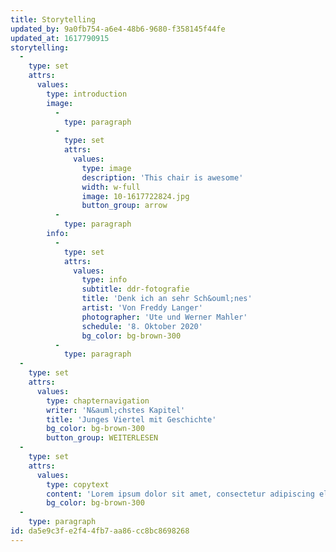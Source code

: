 ```yaml
---
title: Storytelling
updated_by: 9a0fb754-a6e4-48b6-9680-f358145f44fe
updated_at: 1617790915
storytelling:
  -
    type: set
    attrs:
      values:
        type: introduction
        image:
          -
            type: paragraph
          -
            type: set
            attrs:
              values:
                type: image
                description: 'This chair is awesome'
                width: w-full
                image: 10-1617722824.jpg
                button_group: arrow
          -
            type: paragraph
        info:
          -
            type: set
            attrs:
              values:
                type: info
                subtitle: ddr-fotografie
                title: 'Denk ich an sehr Sch&ouml;nes'
                artist: 'Von Freddy Langer'
                photographer: 'Ute und Werner Mahler'
                schedule: '8. Oktober 2020'
                bg_color: bg-brown-300
          -
            type: paragraph
  -
    type: set
    attrs:
      values:
        type: chapternavigation
        writer: 'N&auml;chstes Kapitel'
        title: 'Junges Viertel mit Geschichte'
        bg_color: bg-brown-300
        button_group: WEITERLESEN
  -
    type: set
    attrs:
      values:
        type: copytext
        content: 'Lorem ipsum dolor sit amet, consectetur adipiscing elit, sed do eiusmod tempor incididunt ut labore et dolore magna aliqua. Ut enim ad minim veniam, quis nostrud exercitation ullamco laboris nisi ut aliquip ex ea commodo consequat. '
        bg_color: bg-brown-300
  -
    type: paragraph
id: da5e9c3f-e2f4-4fb7-aa86-cc8bc8698268
---
```

